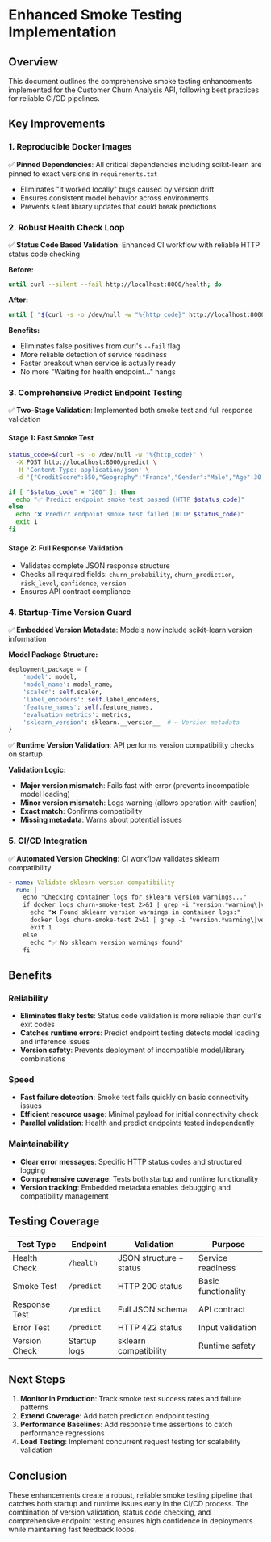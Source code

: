 # Enhanced Smoke Testing Implementation

## Overview

This document outlines the comprehensive smoke testing enhancements implemented for the Customer Churn Analysis API, following best practices for reliable CI/CD pipelines.

## Key Improvements

### 1. Reproducible Docker Images

✅ **Pinned Dependencies**: All critical dependencies including scikit-learn are pinned to exact versions in `requirements.txt`
- Eliminates "it worked locally" bugs caused by version drift
- Ensures consistent model behavior across environments
- Prevents silent library updates that could break predictions

### 2. Robust Health Check Loop

✅ **Status Code Based Validation**: Enhanced CI workflow with reliable HTTP status code checking

**Before:**
```bash
until curl --silent --fail http://localhost:8000/health; do
```

**After:**
```bash
until [ "$(curl -s -o /dev/null -w "%{http_code}" http://localhost:8000/health)" = "200" ]; do
```

**Benefits:**
- Eliminates false positives from curl's `--fail` flag
- More reliable detection of service readiness
- Faster breakout when service is actually ready
- No more "Waiting for health endpoint..." hangs

### 3. Comprehensive Predict Endpoint Testing

✅ **Two-Stage Validation**: Implemented both smoke test and full response validation

#### Stage 1: Fast Smoke Test
```bash
status_code=$(curl -s -o /dev/null -w "%{http_code}" \
  -X POST http://localhost:8000/predict \
  -H 'Content-Type: application/json' \
  -d '{"CreditScore":650,"Geography":"France","Gender":"Male","Age":30,"Tenure":3,"Balance":10000,"NumOfProducts":1,"HasCrCard":1,"IsActiveMember":1,"EstimatedSalary":50000}')

if [ "$status_code" = "200" ]; then
  echo "✅ Predict endpoint smoke test passed (HTTP $status_code)"
else
  echo "❌ Predict endpoint smoke test failed (HTTP $status_code)"
  exit 1
fi
```

#### Stage 2: Full Response Validation
- Validates complete JSON response structure
- Checks all required fields: `churn_probability`, `churn_prediction`, `risk_level`, `confidence`, `version`
- Ensures API contract compliance

### 4. Startup-Time Version Guard

✅ **Embedded Version Metadata**: Models now include scikit-learn version information

**Model Package Structure:**
```python
deployment_package = {
    'model': model,
    'model_name': model_name,
    'scaler': self.scaler,
    'label_encoders': self.label_encoders,
    'feature_names': self.feature_names,
    'evaluation_metrics': metrics,
    'sklearn_version': sklearn.__version__  # ← Version metadata
}
```

✅ **Runtime Version Validation**: API performs version compatibility checks on startup

**Validation Logic:**
- **Major version mismatch**: Fails fast with error (prevents incompatible model loading)
- **Minor version mismatch**: Logs warning (allows operation with caution)
- **Exact match**: Confirms compatibility
- **Missing metadata**: Warns about potential issues

### 5. CI/CD Integration

✅ **Automated Version Checking**: CI workflow validates sklearn compatibility

```yaml
- name: Validate sklearn version compatibility
  run: |
    echo "Checking container logs for sklearn version warnings..."
    if docker logs churn-smoke-test 2>&1 | grep -i "version.*warning\|version.*mismatch"; then
      echo "❌ Found sklearn version warnings in container logs:"
      docker logs churn-smoke-test 2>&1 | grep -i "version.*warning\|version.*mismatch"
      exit 1
    else
      echo "✅ No sklearn version warnings found"
    fi
```

## Benefits

### Reliability
- **Eliminates flaky tests**: Status code validation is more reliable than curl's exit codes
- **Catches runtime errors**: Predict endpoint testing detects model loading and inference issues
- **Version safety**: Prevents deployment of incompatible model/library combinations

### Speed
- **Fast failure detection**: Smoke test fails quickly on basic connectivity issues
- **Efficient resource usage**: Minimal payload for initial connectivity check
- **Parallel validation**: Health and predict endpoints tested independently

### Maintainability
- **Clear error messages**: Specific HTTP status codes and structured logging
- **Comprehensive coverage**: Tests both startup and runtime functionality
- **Version tracking**: Embedded metadata enables debugging and compatibility management

## Testing Coverage

| Test Type | Endpoint | Validation | Purpose |
|-----------|----------|------------|----------|
| Health Check | `/health` | JSON structure + status | Service readiness |
| Smoke Test | `/predict` | HTTP 200 status | Basic functionality |
| Response Test | `/predict` | Full JSON schema | API contract |
| Error Test | `/predict` | HTTP 422 status | Input validation |
| Version Check | Startup logs | sklearn compatibility | Runtime safety |

## Next Steps

1. **Monitor in Production**: Track smoke test success rates and failure patterns
2. **Extend Coverage**: Add batch prediction endpoint testing
3. **Performance Baselines**: Add response time assertions to catch performance regressions
4. **Load Testing**: Implement concurrent request testing for scalability validation

## Conclusion

These enhancements create a robust, reliable smoke testing pipeline that catches both startup and runtime issues early in the CI/CD process. The combination of version validation, status code checking, and comprehensive endpoint testing ensures high confidence in deployments while maintaining fast feedback loops.